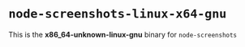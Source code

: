 # `node-screenshots-linux-x64-gnu`

This is the **x86_64-unknown-linux-gnu** binary for `node-screenshots`
